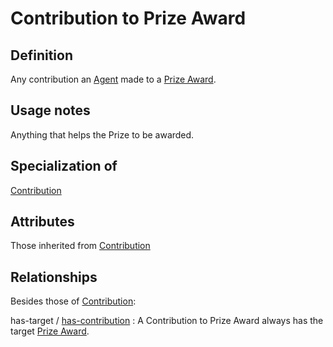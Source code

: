 # Contribution to Prize Award

## Definition
Any contribution an [Agent](../entities/Agent.md) made to a [Prize Award](../entities/Prize_Award.md).

## Usage notes

Anything that helps the Prize to be awarded.

## Specialization of
[Contribution](../entities/Contribution.md)

## Attributes
Those inherited from [Contribution](../entities/Contribution.md#attributes)

## Relationships
Besides those of [Contribution](../entities/Contribution.md):

<a name="rel__has-target">has-target</a> / [has-contribution](../entities/Prize_Award.md#user-content-rel__has-contribution) : A Contribution to Prize Award always has the target [Prize Award](../entities/Prize_Award.md).

